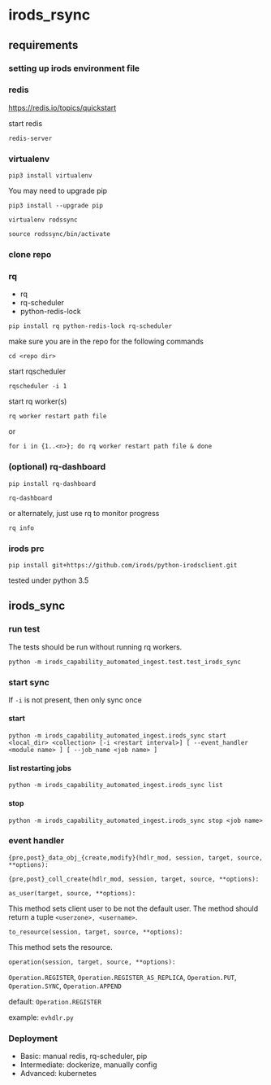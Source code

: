 # irods_rsync

## requirements ##

### setting up irods environment file ###

### redis ###
https://redis.io/topics/quickstart

start redis

```
redis-server
```

### virtualenv ###
```
pip3 install virtualenv
```

You may need to upgrade pip
```
pip3 install --upgrade pip
```

```
virtualenv rodssync
```

```
source rodssync/bin/activate
```

### clone repo ###

### rq ###
 * rq
 * rq-scheduler
 * python-redis-lock
```
pip install rq python-redis-lock rq-scheduler
```

make sure you are in the repo for the following commands
```
cd <repo dir>
```

start rqscheduler
```
rqscheduler -i 1
```

start rq worker(s)
```
rq worker restart path file
```

or
```
for i in {1..<n>}; do rq worker restart path file & done
```



### (optional) rq-dashboard ###
```
pip install rq-dashboard
```
```
rq-dashboard
```
or alternately, just use rq to monitor progress
```
rq info
```
### irods prc ###
```
pip install git+https://github.com/irods/python-irodsclient.git
```

tested under python 3.5

## irods_sync ###

### run test ###


The tests should be run without running rq workers.

```
python -m irods_capability_automated_ingest.test.test_irods_sync
```

### start sync ###

If `-i` is not present, then only sync once

#### start
```
python -m irods_capability_automated_ingest.irods_sync start <local_dir> <collection> [-i <restart interval>] [ --event_handler <module name> ] [ --job_name <job name> ]
```

#### list restarting jobs
```
python -m irods_capability_automated_ingest.irods_sync list
```

#### stop
```
python -m irods_capability_automated_ingest.irods_sync stop <job name>
```

### event handler ###

```
{pre,post}_data_obj_{create,modify}(hdlr_mod, session, target, source, **options):
```
  
```
{pre,post}_coll_create(hdlr_mod, session, target, source, **options):
```

```
as_user(target, source, **options):
```

This method sets client user to be not the default user. The method should return a tuple `<userzone>, <username>`.

```
to_resource(session, target, source, **options):
```

This method sets the resource.

```
operation(session, target, source, **options):
```
`Operation.REGISTER`, `Operation.REGISTER_AS_REPLICA`, `Operation.PUT`,  `Operation.SYNC`, `Operation.APPEND`

default: `Operation.REGISTER`

example: `evhdlr.py`

### Deployment

 * Basic: manual redis, rq-scheduler, pip
 * Intermediate: dockerize, manually config
 * Advanced: kubernetes

